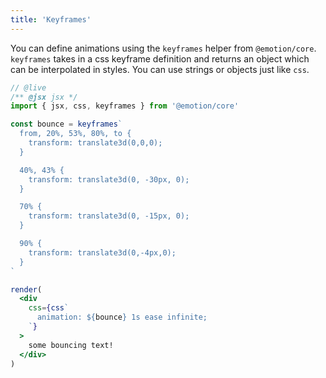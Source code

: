 ```yaml
---
title: 'Keyframes'
---
```


You can define animations using the `keyframes` helper from `@emotion/core`. `keyframes` takes in a css keyframe definition and returns an object which can be interpolated in styles. You can use strings or objects just like `css`.

```jsx
// @live
/** @jsx jsx */
import { jsx, css, keyframes } from '@emotion/core'

const bounce = keyframes`
  from, 20%, 53%, 80%, to {
    transform: translate3d(0,0,0);
  }

  40%, 43% {
    transform: translate3d(0, -30px, 0);
  }

  70% {
    transform: translate3d(0, -15px, 0);
  }

  90% {
    transform: translate3d(0,-4px,0);
  }
`

render(
  <div
    css={css`
      animation: ${bounce} 1s ease infinite;
    `}
  >
    some bouncing text!
  </div>
)
```
